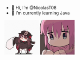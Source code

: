 - 👋 Hi, I’m @NicolasT08
- 🌱 I’m currently learning Java

![Hu tao golpeando un fantasma](hu-tao-ghost.gif)
<img src="bocchi-bocchi-the-rock.gif" width="112" height="112"/>

<!---
NicolasT08/NicolasT08 is a ✨ special ✨ repository because its `README.md` (this file) appears on your GitHub profile.
You can click the Preview link to take a look at your changes.
--->
